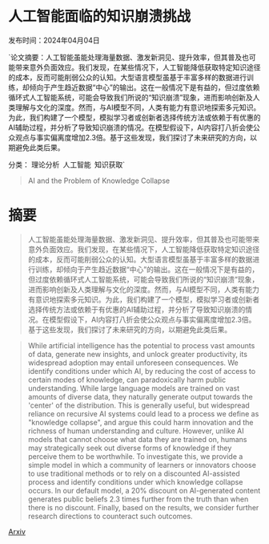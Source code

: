 # 人工智能面临的知识崩溃挑战

发布时间：2024年04月04日

`论文摘要：人工智能虽能处理海量数据、激发新洞见、提升效率，但其普及也可能带来意外负面效应。我们发现，在某些情况下，人工智能降低获取特定知识途径的成本，反而可能削弱公众的认知。大型语言模型虽基于丰富多样的数据进行训练，却倾向于产生趋近数据“中心”的输出。这在一般情况下是有益的，但过度依赖循环式人工智能系统，可能会导致我们所说的“知识崩溃”现象，进而影响创新及人类理解与文化的深度。然而，与AI模型不同，人类有能力有意识地探索多元知识。为此，我们构建了一个模型，模拟学习者或创新者选择传统方法或依赖于有优惠的AI辅助过程，并分析了导致知识崩溃的情况。在模型假设下，AI内容打八折会使公众观点与事实偏离度增加2.3倍。基于这些发现，我们探讨了未来研究的方向，以期避免此类后果。

分类： 理论分析` `人工智能` `知识获取`

> AI and the Problem of Knowledge Collapse

# 摘要

> 人工智能虽能处理海量数据、激发新洞见、提升效率，但其普及也可能带来意外负面效应。我们发现，在某些情况下，人工智能降低获取特定知识途径的成本，反而可能削弱公众的认知。大型语言模型虽基于丰富多样的数据进行训练，却倾向于产生趋近数据“中心”的输出。这在一般情况下是有益的，但过度依赖循环式人工智能系统，可能会导致我们所说的“知识崩溃”现象，进而影响创新及人类理解与文化的深度。然而，与AI模型不同，人类有能力有意识地探索多元知识。为此，我们构建了一个模型，模拟学习者或创新者选择传统方法或依赖于有优惠的AI辅助过程，并分析了导致知识崩溃的情况。在模型假设下，AI内容打八折会使公众观点与事实偏离度增加2.3倍。基于这些发现，我们探讨了未来研究的方向，以期避免此类后果。

> While artificial intelligence has the potential to process vast amounts of data, generate new insights, and unlock greater productivity, its widespread adoption may entail unforeseen consequences. We identify conditions under which AI, by reducing the cost of access to certain modes of knowledge, can paradoxically harm public understanding. While large language models are trained on vast amounts of diverse data, they naturally generate output towards the 'center' of the distribution. This is generally useful, but widespread reliance on recursive AI systems could lead to a process we define as "knowledge collapse", and argue this could harm innovation and the richness of human understanding and culture. However, unlike AI models that cannot choose what data they are trained on, humans may strategically seek out diverse forms of knowledge if they perceive them to be worthwhile. To investigate this, we provide a simple model in which a community of learners or innovators choose to use traditional methods or to rely on a discounted AI-assisted process and identify conditions under which knowledge collapse occurs. In our default model, a 20% discount on AI-generated content generates public beliefs 2.3 times further from the truth than when there is no discount. Finally, based on the results, we consider further research directions to counteract such outcomes.

[Arxiv](https://arxiv.org/abs/2404.03502)